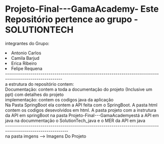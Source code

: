 # Projeto-Final---GamaAcademy- Este Repositório pertence ao grupo - SOLUTIONTECH
 integrantes do Grupo:
 <li> Antonio Carlos <li> Camila Barjud<li> Erica Ribeiro <li> Felipe Requena 
<br>-----------------------------------------------------------------------------------------------------------<br>
 a estrutura do repositório contem:
 <br> Documentação: contem a toda a documentação do projeto (Inclusive um ppt) com detalhes do projeto <br> 
 implementação: contem os codigos java da aplicação <br>
  Na Pasta SpringBoot ela contem a API feita com o SpringBoot. A pasta html contem os codigos desevolvidos em html. A pasta projeto com a instrutura da API em springBoot
 na pasta Projeto-Final---GamaAcademyestá a API em java na docummentação o SolutionTech_java e o MER da API em java
 <br>--------------------------------------------------------------------------------------------------------------<br>
  na pasta imgens --> Imagens Do Projeto

